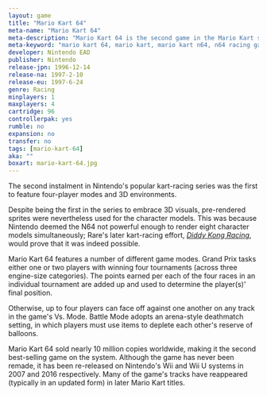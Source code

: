 ```yaml
---
layout: game
title: "Mario Kart 64"
meta-name: "Mario Kart 64"
meta-description: "Mario Kart 64 is the second game in the Mario Kart series. It was released on the Nintendo 64 in 1997 and features splitscreen multiplayer for up to four players."
meta-keyword: "mario kart 64, mario kart, mario kart n64, n64 racing game, nintendo 64"
developer: Nintendo EAD
publisher: Nintendo
release-jpn: 1996-12-14
release-na: 1997-2-10
release-eu: 1997-6-24
genre: Racing
minplayers: 1
maxplayers: 4
cartridge: 96
controllerpak: yes
rumble: no
expansion: no
transfer: no
tags: [mario-kart-64]
aka: ""
boxart: mario-kart-64.jpg
---
```


The second instalment in Nintendo's popular kart-racing series was the first to feature four-player modes and 3D environments.

Despite being the first in the series to embrace 3D visuals, pre-rendered sprites were nevertheless used for the character models. This was because Nintendo deemed the N64 not powerful enough to render eight character models simultaneously; Rare's later kart-racing effort, [*Diddy Kong Racing*](/games/diddy-kong-racing.html), would prove that it was indeed possible.

Mario Kart 64 features a number of different game modes. Grand Prix tasks either one or two players with winning four tournaments (across three engine-size categories). The points earned per each of the four races in an individual tournament are added up and used to determine the player(s)' final position.

Otherwise, up to four players can face off against one another on any track in the game's Vs. Mode. Battle Mode adopts an arena-style deathmatch setting, in which players must use items to deplete each other's reserve of balloons.

Mario Kart 64 sold nearly 10 million copies worldwide, making it the second best-selling game on the system. Although the game has never been remade, it has been re-released on Nintendo's Wii and Wii U systems in 2007 and 2016 respectively. Many of the game's tracks have reappeared (typically in an updated form) in later Mario Kart titles. 
